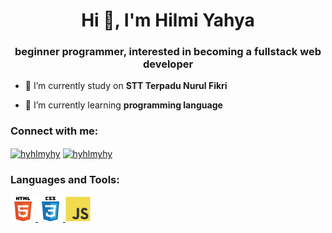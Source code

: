 <h1 align="center">Hi 👋, I'm Hilmi Yahya</h1>
<h3 align="center">beginner programmer, interested in becoming a fullstack web developer</h3>

- 🔭 I’m currently study on **STT Terpadu Nurul Fikri**

- 🌱 I’m currently learning **programming language**

<h3 align="left">Connect with me:</h3>
<p align="left">
<a href="https://instagram.com/hyhlmyhy" target="blank"><img align="center" src="https://raw.githubusercontent.com/rahuldkjain/github-profile-readme-generator/master/src/images/icons/Social/instagram.svg" alt="hyhlmyhy" height="30" width="40" /></a>
<a href="https://linkedin.com/in/hyhlmyhy" target="blank"><img align="center" src="https://raw.githubusercontent.com/rahuldkjain/github-profile-readme-generator/master/src/images/icons/Social/linked-in-alt.svg" alt="hyhlmyhy" height="30" width="40" /></a>
</p>

<h3 align="left">Languages and Tools:</h3>
<p align="left"> 
<a href="https://www.w3.org/html/" target="_blank" rel="noreferrer"> <img src="https://raw.githubusercontent.com/devicons/devicon/master/icons/html5/html5-original-wordmark.svg" alt="html5" width="40" height="40"/> </a> 
<a href="https://www.w3schools.com/css/" target="_blank" rel="noreferrer"> <img src="https://raw.githubusercontent.com/devicons/devicon/master/icons/css3/css3-original-wordmark.svg" alt="css3" width="40" height="40"/> </a>
<a href="https://developer.mozilla.org/en-US/docs/Web/JavaScript" target="_blank" rel="noreferrer"> <img src="https://raw.githubusercontent.com/devicons/devicon/master/icons/javascript/javascript-original.svg" alt="javascript" width="40" height="40"/> </a> </p>
